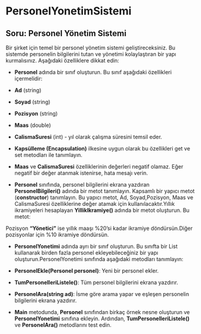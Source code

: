 # PersonelYonetimSistemi
## Soru: Personel Yönetim Sistemi

Bir şirket için temel bir personel yönetim sistemi geliştireceksiniz. Bu sistemde personelin bilgilerini tutan ve yönetimi kolaylaştıran bir yapı kurmalısınız. Aşağıdaki özelliklere dikkat edin:

- **Personel** adında bir sınıf oluşturun. Bu sınıf aşağıdaki özellikleri içermelidir:

- **Ad** (string)
- **Soyad** (string)
- **Pozisyon** (string)
- **Maas** (double)
- **CalismaSuresi** (int) - yıl olarak çalışma süresini temsil eder.

- **Kapsülleme (Encapsulation)** ilkesine uygun olarak bu özellikleri get ve set metodları ile tanımlayın.

- **Maas** ve **CalismaSuresi** özelliklerinin değerleri negatif olamaz. Eğer negatif bir değer atanmak istenirse, hata mesajı verin.

- **Personel** sınıfında, personel bilgilerini ekrana yazdıran **PersonelBilgileri()** adında bir metot tanımlayın. Kapsamlı bir yapıcı metot (**constructor**) tanımlayın. Bu yapıcı metot, Ad, Soyad,Pozisyon, Maas ve CalismaSuresi özelliklerine değer atamak için kullanılacaktır.Yıllık ikramiyeleri hesaplayan **YillikIkramiye()** adında bir metot oluşturun. Bu metot:

Pozisyon **“Yönetici”** ise yıllık maaşı %20’si kadar ikramiye döndürsün.Diğer pozisyonlar için %10 ikramiye döndürsün.

- **PersonelYonetimi** adında ayrı bir sınıf oluşturun. Bu sınıfta bir List<Personel> kullanarak birden fazla personel ekleyebileceğiniz bir yapı oluşturun.PersonelYonetimi sınıfında aşağıdaki metodları tanımlayın:

- **PersonelEkle(Personel personel)**: Yeni bir personel ekler.
- **TumPersonelleriListele()**: Tüm personel bilgilerini ekrana yazdırır.
- **PersonelAra(string ad)**: İsme göre arama yapar ve eşleşen personelin bilgilerini ekrana yazdırır.

- **Main** metodunda, **Personel** sınıfından birkaç örnek nesne oluşturun ve **PersonelYonetimi** sınıfına ekleyin. Ardından, **TumPersonelleriListele()** ve **PersonelAra()** metodlarını test edin.
